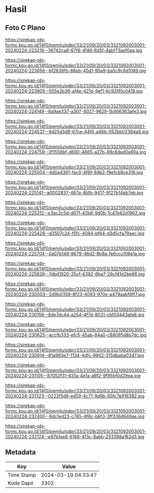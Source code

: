 # Hasil

## Foto C Plano

https://sirekap-obj-formc.kpu.go.id/14f0/pemilu/pdpr/33/21/09/20/03/3321092003001-20240224-223216--36742ca8-67f6-4f46-8d5f-4abf73aef0aa.jpg

https://sirekap-obj-formc.kpu.go.id/14f0/pemilu/pdpr/33/21/09/20/03/3321092003001-20240224-223656--bf2639fb-88eb-40d1-95a9-ba5c9c8d1089.jpg

https://sirekap-obj-formc.kpu.go.id/14f0/pemilu/pdpr/33/21/09/20/03/3321092003001-20240224-223905--555e2b36-af4e-421d-9ef1-6c92f81c0418.jpg

https://sirekap-obj-formc.kpu.go.id/14f0/pemilu/pdpr/33/21/09/20/03/3321092003001-20240224-224149--8a9ae337-a307-4027-9629-1b466363afe3.jpg

https://sirekap-obj-formc.kpu.go.id/14f0/pemilu/pdpr/33/21/09/20/03/3321092003001-20240224-224537--9d25d3d8-67ce-44f4-a46b-052bb02364a6.jpg

https://sirekap-obj-formc.kpu.go.id/14f0/pemilu/pdpr/33/21/09/20/03/3321092003001-20240224-224759--2f1556bf-d690-4665-a27b-89c6dad0a69a.jpg

https://sirekap-obj-formc.kpu.go.id/14f0/pemilu/pdpr/33/21/09/20/03/3321092003001-20240224-225004--4d0a4361-fac0-4f6f-94b2-f9e1cb9ce316.jpg

https://sirekap-obj-formc.kpu.go.id/14f0/pemilu/pdpr/33/21/09/20/03/3321092003001-20240224-225141--a0002837-467a-4bfb-9417-9f27b14eb7eb.jpg

https://sirekap-obj-formc.kpu.go.id/14f0/pemilu/pdpr/33/21/09/20/03/3321092003001-20240224-225312--e3ec2c5d-d07f-42b8-9d0b-1c47e82d1962.jpg

https://sirekap-obj-formc.kpu.go.id/14f0/pemilu/pdpr/33/21/09/20/03/3321092003001-20240224-225428--d3507c24-f5fc-4084-bf44-d3d5cfa79aec.jpg

https://sirekap-obj-formc.kpu.go.id/14f0/pemilu/pdpr/33/21/09/20/03/3321092003001-20240224-225704--0a07b149-8679-46d2-8b8a-fe6cccf06e1a.jpg

https://sirekap-obj-formc.kpu.go.id/14f0/pemilu/pdpr/33/21/09/20/03/3321092003001-20240224-225828--7dbd1920-35cf-4392-8ba7-28cf41d2be66.jpg

https://sirekap-obj-formc.kpu.go.id/14f0/pemilu/pdpr/33/21/09/20/03/3321092003001-20240224-230003--2d9b0358-8f23-4093-970e-a479aabf6ff7.jpg

https://sirekap-obj-formc.kpu.go.id/14f0/pemilu/pdpr/33/21/09/20/03/3321092003001-20240224-230156--8de7dc4d-a254-4f7d-8031-cbf03443afa9.jpg

https://sirekap-obj-formc.kpu.go.id/14f0/pemilu/pdpr/33/21/09/20/03/3321092003001-20240224-230625--accfb333-efc5-45ab-84a0-c88095d8b7dc.jpg

https://sirekap-obj-formc.kpu.go.id/14f0/pemilu/pdpr/33/21/09/20/03/3321092003001-20240224-230914--81a993e7-1134-4dfc-9902-315dbaba0347.jpg

https://sirekap-obj-formc.kpu.go.id/14f0/pemilu/pdpr/33/21/09/20/03/3321092003001-20240224-231105--87052f31-631a-4e1a-a6f2-9f95bf0d29ea.jpg

https://sirekap-obj-formc.kpu.go.id/14f0/pemilu/pdpr/33/21/09/20/03/3321092003001-20240224-231323--0222f5d8-ed59-4c71-9d9b-65fc7e916382.jpg

https://sirekap-obj-formc.kpu.go.id/14f0/pemilu/pdpr/33/21/09/20/03/3321092003001-20240224-232400--8dc1ed23-c785-4f8c-b6f3-3ff336d648ae.jpg

https://sirekap-obj-formc.kpu.go.id/14f0/pemilu/pdpr/33/21/09/20/03/3321092003001-20240224-232124--e97bfae8-6166-4f3c-8abb-253398a162d3.jpg


## Metadata

| Key        | Value               |
| ---------- | ------------------- |
| Time Stamp | 2024-03-19 04:33:47 |
| Kode Dapil | 3302                |



